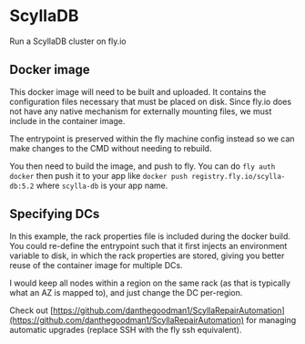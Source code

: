 # ScyllaDB

Run a ScyllaDB cluster on fly.io

## Docker image

This docker image will need to be built and uploaded. It contains the configuration files necessary that must be placed on disk. Since fly.io does not have any native mechanism for externally mounting files, we must include in the container image.

The entrypoint is preserved within the fly machine config instead so we can make changes to the CMD without needing to rebuild.

You then need to build the image, and push to fly. You can do `fly auth docker` then push it to your app like `docker push registry.fly.io/scylla-db:5.2` where `scylla-db` is your app name.

## Specifying DCs

In this example, the rack properties file is included during the docker build. You could re-define the entrypoint such that it first injects an environment variable to disk, in which the rack properties are stored, giving you better reuse of the container image for multiple DCs.

I would keep all nodes within a region on the same rack (as that is typically what an AZ is mapped to), and just change the DC per-region.

Check out [https://github.com/danthegoodman1/ScyllaRepairAutomation](https://github.com/danthegoodman1/ScyllaRepairAutomation) for managing automatic upgrades (replace SSH with the fly ssh equivalent).
